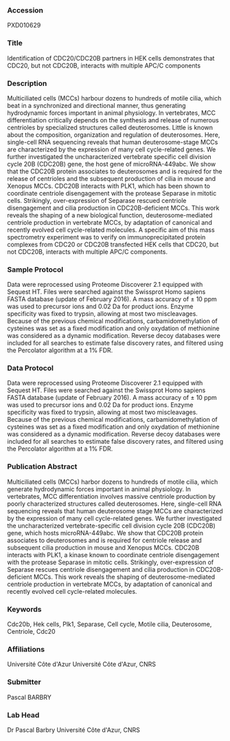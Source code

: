 ### Accession
PXD010629

### Title
Identification of CDC20/CDC20B partners in HEK cells demonstrates that CDC20, but not CDC20B, interacts with multiple APC/C components

### Description
Multiciliated cells (MCCs) harbour dozens to hundreds of motile cilia, which beat in a synchronized and directional manner, thus generating hydrodynamic forces important in animal physiology. In vertebrates, MCC differentiation critically depends on the synthesis and release of numerous centrioles by specialized structures called deuterosomes. Little is known about the composition, organization and regulation of deuterosomes. Here, single-cell RNA sequencing reveals that human deuterosome-stage MCCs are characterized by the expression of many cell cycle-related genes. We further investigated the uncharacterized vertebrate specific cell division cycle 20B (CDC20B) gene, the host gene of microRNA-449abc. We show that the CDC20B protein associates to deuterosomes and is required for the release of centrioles and the subsequent production of cilia in mouse and Xenopus MCCs. CDC20B interacts with PLK1, which has been shown to coordinate centriole disengagement with the protease Separase in mitotic cells. Strikingly, over-expression of Separase rescued centriole disengagement and cilia production in CDC20B-deficient MCCs. This work reveals the shaping of a new biological function, deuterosome-mediated centriole production in vertebrate MCCs, by adaptation of canonical and recently evolved cell cycle-related molecules.  A specific aim of this mass spectrometry experiment was to verify on immunoprecipitated protein complexes from CDC20 or CDC20B transfected HEK cells that CDC20, but not CDC20B, interacts with multiple APC/C components.

### Sample Protocol
Data were reprocessed using Proteome Discoverer 2.1 equipped with Sequest HT. Files were searched against the Swissprot Homo sapiens FASTA database (update of February 2016). A mass accuracy of ± 10 ppm was used to precursor ions and 0.02 Da for product ions. Enzyme specificity was fixed to trypsin, allowing at most two miscleavages. Because of the previous chemical modifications, carbamidomethylation of cysteines was set as a fixed modification and only oxydation of methionine was considered as a dynamic modification. Reverse decoy databases were included for all searches to estimate false discovery rates, and filtered using the Percolator algorithm at a 1% FDR.

### Data Protocol
Data were reprocessed using Proteome Discoverer 2.1 equipped with Sequest HT. Files were searched against the Swissprot Homo sapiens FASTA database (update of February 2016). A mass accuracy of ± 10 ppm was used to precursor ions and 0.02 Da for product ions. Enzyme specificity was fixed to trypsin, allowing at most two miscleavages. Because of the previous chemical modifications, carbamidomethylation of cysteines was set as a fixed modification and only oxydation of methionine was considered as a dynamic modification. Reverse decoy databases were included for all searches to estimate false discovery rates, and filtered using the Percolator algorithm at a 1% FDR.

### Publication Abstract
Multiciliated cells (MCCs) harbor dozens to hundreds of motile cilia, which generate hydrodynamic forces important in animal physiology. In vertebrates, MCC differentiation involves massive centriole production by poorly characterized structures called deuterosomes. Here, single-cell RNA sequencing reveals that human deuterosome stage MCCs are characterized by the expression of many cell cycle-related genes. We further investigated the uncharacterized vertebrate-specific cell division cycle 20B (CDC20B) gene, which hosts microRNA-449abc. We show that CDC20B protein associates to deuterosomes and is required for centriole release and subsequent cilia production in mouse and Xenopus MCCs. CDC20B interacts with PLK1, a kinase known to coordinate centriole disengagement with the protease Separase in mitotic cells. Strikingly, over-expression of Separase rescues centriole disengagement and cilia production in CDC20B-deficient MCCs. This work reveals the shaping of deuterosome-mediated centriole production in vertebrate MCCs, by adaptation of canonical and recently evolved cell cycle-related molecules.

### Keywords
Cdc20b, Hek cells, Plk1, Separase, Cell cycle, Motile cilia, Deuterosome, Centriole, Cdc20

### Affiliations
Université Côte d'Azur
Université Côte d'Azur, CNRS

### Submitter
Pascal BARBRY

### Lab Head
Dr Pascal Barbry
Université Côte d'Azur, CNRS


